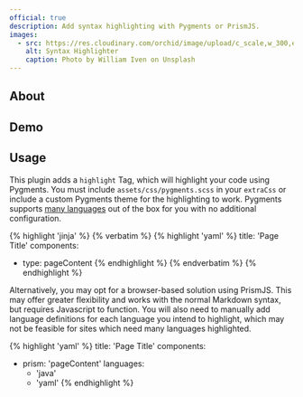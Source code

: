 ```yaml
---
official: true
description: Add syntax highlighting with Pygments or PrismJS.
images:
  - src: https://res.cloudinary.com/orchid/image/upload/c_scale,w_300,e_blur:150/v1524973700/plugins/syntaxhighlighter.jpg
    alt: Syntax Highlighter
    caption: Photo by William Iven on Unsplash
---
```


## About

## Demo

## Usage

This plugin adds a `highlight` Tag, which will highlight your code using Pygments. You must include 
`assets/css/pygments.scss` in your `extraCss` or include a custom Pygments theme for the highlighting to work. Pygments
supports [many languages](http://pygments.org/languages/) out of the box for you with no additional configuration.

{% highlight 'jinja' %}
{% verbatim %}
{% highlight 'yaml' %}
title: 'Page Title'
components:
  - type: pageContent
{% endhighlight %}
{% endverbatim %}
{% endhighlight %}

Alternatively, you may opt for a browser-based solution using PrismJS. This may offer greater flexibility and works with
the normal Markdown syntax, but requires Javascript to function. You will also need to manually add language definitions
for each language you intend to highlight, which may not be feasible for sites which need many languages highlighted.

{% highlight 'yaml' %}
title: 'Page Title'
components:
  - prism: 'pageContent'
    languages: 
      - 'java'
      - 'yaml'
{% endhighlight %}
